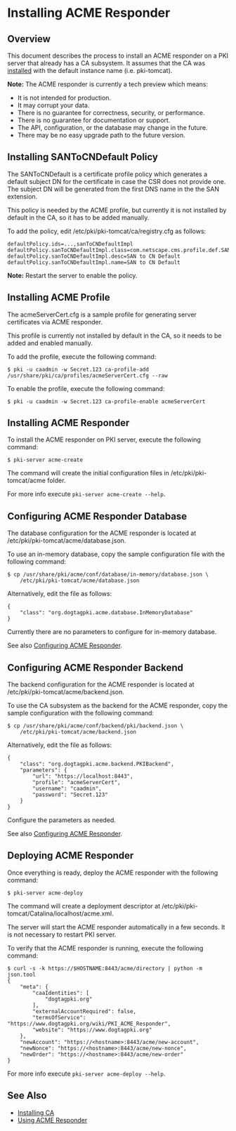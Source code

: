 Installing ACME Responder
=========================

## Overview

This document describes the process to install an ACME responder on a PKI server that already has a CA subsystem.
It assumes that the CA was [installed](Installing_CA.md) with the default instance name (i.e. pki-tomcat).

**Note:** The ACME responder is currently a tech preview which means:
* It is not intended for production.
* It may corrupt your data.
* There is no guarantee for correctness, security, or performance.
* There is no guarantee for documentation or support.
* The API, configuration, or the database may change in the future.
* There may be no easy upgrade path to the future version.

## Installing SANToCNDefault Policy

The SANToCNDefault is a certificate profile policy which generates
a default subject DN for the certificate in case the CSR does not provide one.
The subject DN will be generated from the first DNS name in the the SAN extension.

This policy is needed by the ACME profile, but currently it is not installed by default in the CA,
so it has to be added manually.

To add the policy, edit /etc/pki/pki-tomcat/ca/registry.cfg as follows:

```
defaultPolicy.ids=...,sanToCNDefaultImpl
defaultPolicy.sanToCNDefaultImpl.class=com.netscape.cms.profile.def.SANToCNDefault
defaultPolicy.sanToCNDefaultImpl.desc=SAN to CN Default
defaultPolicy.sanToCNDefaultImpl.name=SAN to CN Default
```

**Note:** Restart the server to enable the policy.

## Installing ACME Profile

The acmeServerCert.cfg is a sample profile for generating server certificates via ACME responder.

This profile is currently not installed by default in the CA, so it needs to be added and enabled manually.

To add the profile, execute the following command:

```
$ pki -u caadmin -w Secret.123 ca-profile-add /usr/share/pki/ca/profiles/acmeServerCert.cfg --raw
```

To enable the profile, execute the following command:

```
$ pki -u caadmin -w Secret.123 ca-profile-enable acmeServerCert
```

## Installing ACME Responder

To install the ACME responder on PKI server, execute the following command:

```
$ pki-server acme-create
```

The command will create the initial configuration files in /etc/pki/pki-tomcat/acme folder.

For more info execute `pki-server acme-create --help`.

## Configuring ACME Responder Database

The database configuration for the ACME responder is located at /etc/pki/pki-tomcat/acme/database.json.

To use an in-memory database, copy the sample configuration file with the following command:

```
$ cp /usr/share/pki/acme/conf/database/in-memory/database.json \
    /etc/pki/pki-tomcat/acme/database.json
```

Alternatively, edit the file as follows:

```
{
    "class": "org.dogtagpki.acme.database.InMemoryDatabase"
}
```

Currently there are no parameters to configure for in-memory database.

See also [Configuring ACME Responder](https://www.dogtagpki.org/wiki/Configuring_ACME_Responder).

## Configuring ACME Responder Backend

The backend configuration for the ACME responder is located at /etc/pki/pki-tomcat/acme/backend.json.

To use the CA subsystem as the backend for the ACME responder,
copy the sample configuration with the following command:

```
$ cp /usr/share/pki/acme/conf/backend/pki/backend.json \
    /etc/pki/pki-tomcat/acme/backend.json
```

Alternatively, edit the file as follows:

```
{
    "class": "org.dogtagpki.acme.backend.PKIBackend",
    "parameters": {
        "url": "https://localhost:8443",
        "profile": "acmeServerCert",
        "username": "caadmin",
        "password": "Secret.123"
    }
}
```

Configure the parameters as needed.

See also [Configuring ACME Responder](https://www.dogtagpki.org/wiki/Configuring_ACME_Responder).

## Deploying ACME Responder

Once everything is ready, deploy the ACME responder with the following command:

```
$ pki-server acme-deploy
```

The command will create a deployment descriptor at /etc/pki/pki-tomcat/Catalina/localhost/acme.xml.

The server will start the ACME responder automatically in a few seconds.
It is not necessary to restart PKI server.

To verify that the ACME responder is running, execute the following command:

```
$ curl -s -k https://$HOSTNAME:8443/acme/directory | python -m json.tool
{
    "meta": {
        "caaIdentities": [
            "dogtagpki.org"
        ],
        "externalAccountRequired": false,
        "termsOfService": "https://www.dogtagpki.org/wiki/PKI_ACME_Responder",
        "website": "https://www.dogtagpki.org"
    },
    "newAccount": "https://<hostname>:8443/acme/new-account",
    "newNonce": "https://<hostname>:8443/acme/new-nonce",
    "newOrder": "https://<hostname>:8443/acme/new-order"
}
```

For more info execute `pki-server acme-deploy --help`.

## See Also

* [Installing CA](Installing_CA.md)
* [Using ACME Responder](../user/Using_ACME_Responder.md)
